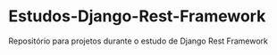 # Estudos-Django-Rest-Framework
Repositório para projetos durante o estudo de Django Rest Framework
